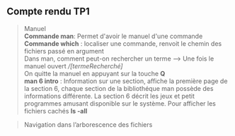 
Compte rendu TP1
------------------

> Manuel  
 **Commande man**: Permet d'avoir le manuel d'une commande  
 **Commande which** : localiser une commande, renvoit le chemin des fichiers passé en argument  
  Dans man, comment peut-on rechercher un terme --> Une fois le manuel ouvert */[termeRecherché]*  
  On quitte la manuel en appuyant sur la touche **Q**  
  **man 6 intro** : Information sur une section, affiche la première page de la section 6, chaque section de la bibliothéque man possède des informations différente. La section 6 décrit les jeux et petit programmes amusant disponible sur le système. 
 Pour afficher les fichiers cachés **ls -all**

> Navigation dans l’arborescence des fichiers  



